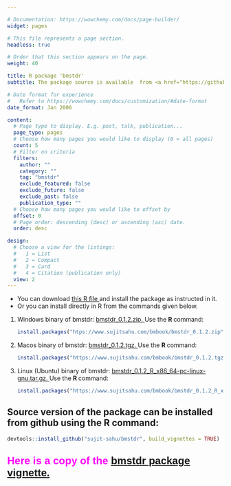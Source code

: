 ```yaml
---

# Documentation: https://wowchemy.com/docs/page-builder/
widget: pages

# This file represents a page section.
headless: true

# Order that this section appears on the page.
weight: 40

title: R package 'bmstdr'
subtitle: The package source is available  from <a href="https://github.com/sujit-sahu/bmstdr/"> github.  </a>

# Date format for experience
#   Refer to https://wowchemy.com/docs/customization/#date-format
date_format: Jan 2006

content:
  # Page type to display. E.g. post, talk, publication...
  page_type: pages
  # Choose how many pages you would like to display (0 = all pages)
  count: 5
  # Filter on criteria
  filters:
    author: ""
    category: ""
    tag: "bmstdr"
    exclude_featured: false
    exclude_future: false
    exclude_past: false
    publication_type: ""
  # Choose how many pages you would like to offset by
  offset: 0
  # Page order: descending (desc) or ascending (asc) date.
  order: desc

design:
  # Choose a view for the listings:
  #   1 = List
  #   2 = Compact
  #   3 = Card
  #   4 = Citation (publication only)
  view: 2
---
```



<ul>
<li> You can download <a href="/bmbook/install-bmstdr.R"> this R file </a> and install the package as instructed in it.
<li> Or you can install directly  in R from the commands given  below.
</ul> 

<ol>
<li> Windows binary of bmstdr:   <a href="/bmbook/bmstdr_0.1.2.zip">  bmstdr_0.1.2.zip. </a> Use the <b> R </b> command:


```r
install.packages("htps://www.sujitsahu.com/bmbook/bmstdr_0.1.2.zip", repos=NULL)
```

<li> Macos binary of bmstdr:  <a href="https://www.sujitsahu.com/bmbook/bmstdr_0.1.2.tgz">  bmstdr_0.1.2.tgz. </a> Use the <b> R </b>  command:



```r
install.packages("https://www.sujitsahu.com/bmbook/bmstdr_0.1.2.tgz", repos=NULL)
```

<li> Linux (Ubuntu) binary of bmstdr:
<a href="bmstdr_0.1.1_R_x86_64-pc-linux-gnu.tar.gz"> bmstdr_0.1.2_R_x86_64-pc-linux-gnu.tar.gz.  </a>Use the <b> R </b>  command:



```r
install.packages("https://www.sujitsahu.com/bmbook/bmstdr_0.1.2_R_x86_64-pc-linux-gnu.tar.gz", repos=NULL)
```

</ol>

<h2>
 Source version of the package can be installed from github using the <b> R </b> command:
</h2>


```r
devtools::install_github("sujit-sahu/bmstdr", build_vignettes = TRUE)
```


<h2>
<font color="#FF00FF" face="arial" size="5"> Here is a copy of the   <a href="/bmbook/bmstdr-vig_version.html"> bmstdr package vignette.</a> </font>
</h2>

